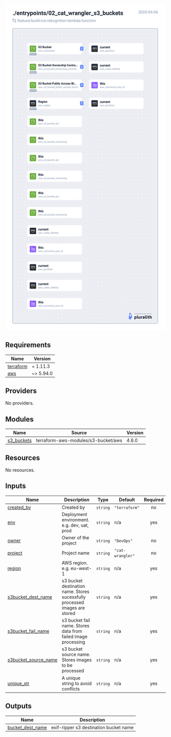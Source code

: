 ![terraform_infra](./images/terraform_infra.png)


<!-- BEGIN_TF_DOCS -->
## Requirements

| Name | Version |
|------|---------|
| <a name="requirement_terraform"></a> [terraform](#requirement\_terraform) | = 1.11.3 |
| <a name="requirement_aws"></a> [aws](#requirement\_aws) | ~> 5.94.0 |

## Providers

No providers.

## Modules

| Name | Source | Version |
|------|--------|---------|
| <a name="module_s3_buckets"></a> [s3\_buckets](#module\_s3\_buckets) | terraform-aws-modules/s3-bucket/aws | 4.6.0 |

## Resources

No resources.

## Inputs

| Name | Description | Type | Default | Required |
|------|-------------|------|---------|:--------:|
| <a name="input_created_by"></a> [created\_by](#input\_created\_by) | Created by | `string` | `"terraform"` | no |
| <a name="input_env"></a> [env](#input\_env) | Deployment environment. e.g. dev, uat, prod | `string` | n/a | yes |
| <a name="input_owner"></a> [owner](#input\_owner) | Owner of the project | `string` | `"DevOps"` | no |
| <a name="input_project"></a> [project](#input\_project) | Project name | `string` | `"cat-wrangler"` | no |
| <a name="input_region"></a> [region](#input\_region) | AWS region. e.g. eu-west-1 | `string` | n/a | yes |
| <a name="input_s3bucket_dest_name"></a> [s3bucket\_dest\_name](#input\_s3bucket\_dest\_name) | s3 bucket destination name. Stores sucessfully processed images are stored | `string` | n/a | yes |
| <a name="input_s3bucket_fail_name"></a> [s3bucket\_fail\_name](#input\_s3bucket\_fail\_name) | s3 bucket fail name. Stores data from failed image processing | `string` | n/a | yes |
| <a name="input_s3bucket_source_name"></a> [s3bucket\_source\_name](#input\_s3bucket\_source\_name) | s3 bucket source name. Stores images to be processed | `string` | n/a | yes |
| <a name="input_unique_str"></a> [unique\_str](#input\_unique\_str) | A unique string to avoid conflicts | `string` | n/a | yes |

## Outputs

| Name | Description |
|------|-------------|
| <a name="output_bucket_dest_name"></a> [bucket\_dest\_name](#output\_bucket\_dest\_name) | exif-ripper s3 destination bucket name |
<!-- END_TF_DOCS -->
